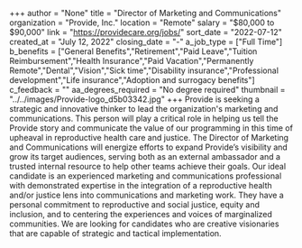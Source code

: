 +++
author = "None"
title = "Director of Marketing and Communications"
organization = "Provide, Inc."
location = "Remote"
salary = "$80,000 to $90,000"
link = "https://providecare.org/jobs/"
sort_date = "2022-07-12"
created_at = "July 12, 2022"
closing_date = "-"
a_job_type = ["Full Time"]
b_benefits = ["General Benefits","Retirement","Paid Leave","Tuition Reimbursement","Health Insurance","Paid Vacation","Permanently Remote","Dental","Vision","Sick time","Disability insurance","Professional development","Life insurance","Adoption and surrogacy benefits"]
c_feedback = ""
aa_degrees_required = "No degree required"
thumbnail = "../../images/Provide-logo_d5b03342.jpg"
+++
Provide is seeking a strategic and innovative thinker to lead the organization's marketing and communications. This person will play a critical role in helping us tell the Provide story and communicate the value of our programming in this time of upheaval in reproductive health care and justice.  The Director of Marketing and Communications will energize efforts to expand Provide’s visibility and grow its target audiences, serving both as an external ambassador and a trusted internal resource to help other teams achieve their goals. Our ideal candidate is an experienced marketing and communications professional with demonstrated expertise in the integration of a reproductive health and/or justice lens into communications and marketing work.  They have a personal commitment to reproductive and social justice, equity and inclusion, and to centering the experiences and voices of marginalized communities. We are looking for candidates who are creative visionaries that are capable of strategic and tactical implementation.  